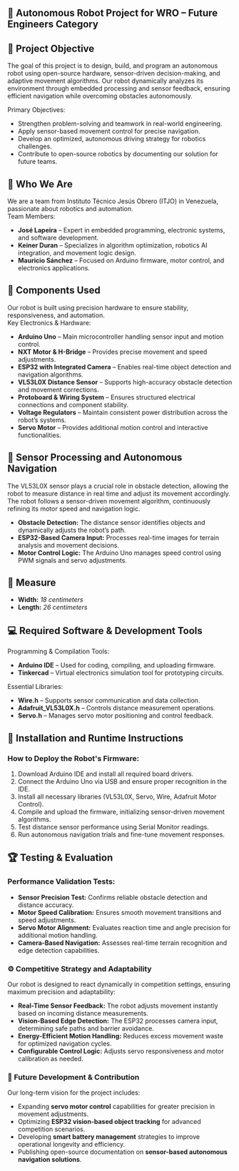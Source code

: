 ## 🚀 Autonomous Robot Project for WRO – Future Engineers Category

## 🎯 Project Objective
The goal of this project is to design, build, and program an autonomous robot using open-source hardware, sensor-driven decision-making, and adaptive movement algorithms. Our robot dynamically analyzes its environment through embedded processing and sensor feedback, ensuring efficient navigation while overcoming obstacles autonomously.

Primary Objectives:
- Strengthen problem-solving and teamwork in real-world engineering.
- Apply sensor-based movement control for precise navigation.
- Develop an optimized, autonomous driving strategy for robotics challenges.
- Contribute to open-source robotics by documenting our solution for future teams.

## 🔹 Who We Are
We are a team from Instituto Técnico Jesús Obrero (ITJO) in Venezuela, passionate about robotics and automation.  
Team Members:
- **José Lapeira** – Expert in embedded programming, electronic systems, and software development.
- **Keiner Duran** – Specializes in algorithm optimization, robotics AI integration, and movement logic design.
- **Mauricio Sánchez** – Focused on Arduino firmware, motor control, and electronics applications.

## 🔧 Components Used
Our robot is built using precision hardware to ensure stability, responsiveness, and automation.  
Key Electronics & Hardware:
- **Arduino Uno** – Main microcontroller handling sensor input and motion control.
- **NXT Motor & H-Bridge** – Provides precise movement and speed adjustments.
- **ESP32 with Integrated Camera** – Enables real-time object detection and navigation algorithms.
- **VL53L0X Distance Sensor** – Supports high-accuracy obstacle detection and movement corrections.
- **Protoboard & Wiring System** – Ensures structured electrical connections and component stability.
- **Voltage Regulators** – Maintain consistent power distribution across the robot’s systems.
- **Servo Motor** – Provides additional motion control and interactive functionalities.

## 📡 Sensor Processing and Autonomous Navigation
The VL53L0X sensor plays a crucial role in obstacle detection, allowing the robot to measure distance in real time and adjust its movement accordingly. The robot follows a sensor-driven movement algorithm, continuously refining its motor speed and navigation logic.  
- **Obstacle Detection:** The distance sensor identifies objects and dynamically adjusts the robot’s path.
- **ESP32-Based Camera Input:** Processes real-time images for terrain analysis and movement decisions.
- **Motor Control Logic:** The Arduino Uno manages speed control using PWM signals and servo adjustments.

## 📏 Measure
- **Width:** _18 centimeters_
- **Length:** _26 centimeters_

## 💻 Required Software & Development Tools
Programming & Compilation Tools:
- **Arduino IDE** – Used for coding, compiling, and uploading firmware.
- **Tinkercad** – Virtual electronics simulation tool for prototyping circuits.

Essential Libraries:
- **Wire.h** – Supports sensor communication and data collection.
- **Adafruit_VL53L0X.h** – Controls distance measurement operations.
- **Servo.h** – Manages servo motor positioning and control feedback.

## 🔌 Installation and Runtime Instructions
### How to Deploy the Robot's Firmware:
1. Download Arduino IDE and install all required board drivers.
2. Connect the Arduino Uno via USB and ensure proper recognition in the IDE.
3. Install all necessary libraries (VL53L0X, Servo, Wire, Adafruit Motor Control).
4. Compile and upload the firmware, initializing sensor-driven movement algorithms.
5. Test distance sensor performance using Serial Monitor readings.
6. Run autonomous navigation trials and fine-tune movement responses.

## 🏆 Testing & Evaluation
### Performance Validation Tests:
- **Sensor Precision Test:** Confirms reliable obstacle detection and distance accuracy.
- **Motor Speed Calibration:** Ensures smooth movement transitions and speed adjustments.
- **Servo Motor Alignment:** Evaluates reaction time and angle precision for additional motion handling.
- **Camera-Based Navigation:** Assesses real-time terrain recognition and edge detection capabilities.

### ⚙ Competitive Strategy and Adaptability
Our robot is designed to react dynamically in competition settings, ensuring maximum precision and adaptability:
- **Real-Time Sensor Feedback:** The robot adjusts movement instantly based on incoming distance measurements.
- **Vision-Based Edge Detection:** The ESP32 processes camera input, determining safe paths and barrier avoidance.
- **Energy-Efficient Motion Handling:** Reduces excess movement waste for optimized navigation cycles.
- **Configurable Control Logic:** Adjusts servo responsiveness and motor calibration as needed.

### 🚀 Future Development & Contribution
Our long-term vision for the project includes:
- Expanding **servo motor control** capabilities for greater precision in movement adjustments.
- Optimizing **ESP32 vision-based object tracking** for advanced competition scenarios.
- Developing **smart battery management** strategies to improve operational longevity and efficiency.
- Publishing open-source documentation on **sensor-based autonomous navigation solutions**.
